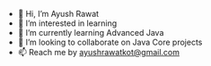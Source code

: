 - 👋 Hi, I’m Ayush Rawat
- 👀 I’m interested in learning 
- 🌱 I’m currently learning Advanced Java
- 💞️ I’m looking to collaborate on Java Core projects
- 📫 Reach me by ayushrawatkot@gmail.com

